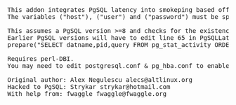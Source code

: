 <pre>
This addon integrates PgSQL latency into smokeping based off https://github.com/alecs/smokeping-plugins
The variables ("host"), ("user") and ("password") must be specified in order for the probe to work.

This assumes a PgSQL version >=8 and checks for the existence of the default db named 'postgres'
Earlier PgSQL versions will have to edit line 65 in PgSQLLatency.pm accordingly:
prepare("SELECT datname,pid,query FROM pg_stat_activity ORDER BY pid;")

Requires perl-DBI.
You may need to edit postgresql.conf & pg_hba.conf to enable access/network connectivity

Original author: Alex Negulescu alecs@altlinux.org
Hacked to PgSQL: Strykar strykar@hotmail.com
With help from: fwaggle fwaggle@fwaggle.org
</pre>
